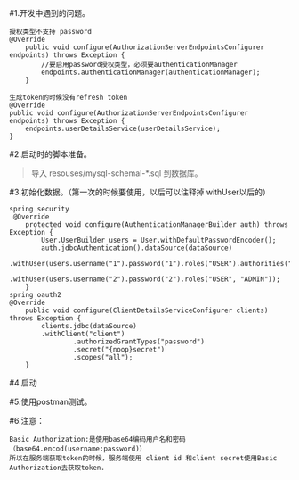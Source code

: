 #1.开发中遇到的问题。

    授权类型不支持 password
    @Override
        public void configure(AuthorizationServerEndpointsConfigurer endpoints) throws Exception {
            //要启用password授权类型，必须要authenticationManager
            endpoints.authenticationManager(authenticationManager);
        }

    生成token的时候没有refresh token
    @Override
    public void configure(AuthorizationServerEndpointsConfigurer endpoints) throws Exception {
        endpoints.userDetailsService(userDetailsService);
    }

#2.启动时的脚本准备。

   >导入 resouses/mysql-schemal-*.sql 到数据库。
   
#3.初始化数据。（第一次的时候要使用，以后可以注释掉 withUser以后的）

    spring security
     @Override
        protected void configure(AuthenticationManagerBuilder auth) throws Exception {
            User.UserBuilder users = User.withDefaultPasswordEncoder();
            auth.jdbcAuthentication().dataSource(dataSource)
                    .withUser(users.username("1").password("1").roles("USER").authorities("product:read"))
                    .withUser(users.username("2").password("2").roles("USER", "ADMIN"));
        }
    spring oauth2
    @Override
        public void configure(ClientDetailsServiceConfigurer clients) throws Exception {
            clients.jdbc(dataSource)
            .withClient("client")
                    .authorizedGrantTypes("password")
                    .secret("{noop}secret")
                    .scopes("all");
        }
#4.启动

#5.使用postman测试。

#6.注意：

    Basic Authorization:是使用base64编码用户名和密码（base64.encod(username:password)）   
    所以在服务端获取token的时候，服务端使用 client id 和client secret使用Basic Authorization去获取token.